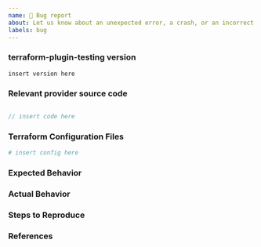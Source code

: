 ```yaml
---
name: 🐛 Bug report
about: Let us know about an unexpected error, a crash, or an incorrect behavior.
labels: bug
---
```


### terraform-plugin-testing version
<!---
Inspect your go.mod as below to find the version, and paste the result between
the ``` marks below.

go list -m github.com/hashicorp/terraform-plugin-testing/...

If you are not running the latest version of terraform-plugin-testing, please try
upgrading because your bug may have already been fixed.
-->

```
insert version here
```

### Relevant provider source code

<!--
Paste any Go code that you believe to be relevant to the bug
When in doubt, a minimal reproduction is best
-->
```go

// insert code here

```

### Terraform Configuration Files
<!--
Paste the relevant parts of your Terraform configuration between the ``` marks below.
-->

```tf
# insert config here
```


### Expected Behavior
<!--
What should have happened?
-->

### Actual Behavior
<!--
What actually happened?
-->

### Steps to Reproduce
<!--
Please list the full steps required to reproduce the issue, for example:
1. `terraform init`
2. `terraform apply`
-->

### References
<!--
Are there any other GitHub issues (open or closed) or Pull Requests that should be linked here? For example:

- #6017
-->
